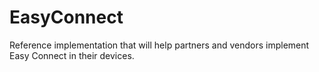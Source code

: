 # EasyConnect
Reference implementation that will help partners and vendors implement Easy Connect in their devices.
